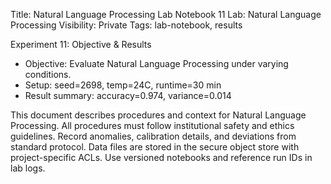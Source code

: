 Title: Natural Language Processing Lab Notebook 11
Lab: Natural Language Processing
Visibility: Private
Tags: lab-notebook, results

Experiment 11: Objective & Results
- Objective: Evaluate Natural Language Processing under varying conditions.
- Setup: seed=2698, temp=24C, runtime=30 min
- Result summary: accuracy=0.974, variance=0.014

This document describes procedures and context for Natural Language Processing.
All procedures must follow institutional safety and ethics guidelines.
Record anomalies, calibration details, and deviations from standard protocol.
Data files are stored in the secure object store with project-specific ACLs.
Use versioned notebooks and reference run IDs in lab logs.
